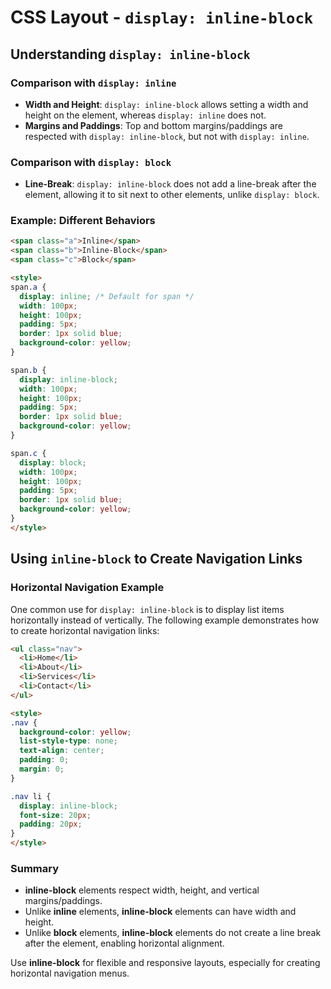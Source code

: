 # CSS Layout - `display: inline-block`
## Understanding `display: inline-block`
### Comparison with `display: inline`
- **Width and Height**: `display: inline-block` allows setting a width and height on the element, whereas `display: inline` does not.
- **Margins and Paddings**: Top and bottom margins/paddings are respected with `display: inline-block`, but not with `display: inline`.
### Comparison with `display: block`
- **Line-Break**: `display: inline-block` does not add a line-break after the element, allowing it to sit next to other elements, unlike `display: block`.
### Example: Different Behaviors
```html
<span class="a">Inline</span>
<span class="b">Inline-Block</span>
<span class="c">Block</span>

<style>
span.a {
  display: inline; /* Default for span */
  width: 100px;
  height: 100px;
  padding: 5px;
  border: 1px solid blue;
  background-color: yellow;
}

span.b {
  display: inline-block;
  width: 100px;
  height: 100px;
  padding: 5px;
  border: 1px solid blue;
  background-color: yellow;
}

span.c {
  display: block;
  width: 100px;
  height: 100px;
  padding: 5px;
  border: 1px solid blue;
  background-color: yellow;
}
</style>
```

## Using `inline-block` to Create Navigation Links

### Horizontal Navigation Example

One common use for `display: inline-block` is to display list items horizontally instead of vertically. The following example demonstrates how to create horizontal navigation links:

```html
<ul class="nav">
  <li>Home</li>
  <li>About</li>
  <li>Services</li>
  <li>Contact</li>
</ul>

<style>
.nav {
  background-color: yellow;
  list-style-type: none;
  text-align: center;
  padding: 0;
  margin: 0;
}

.nav li {
  display: inline-block;
  font-size: 20px;
  padding: 20px;
}
</style>
```

### Summary
- **inline-block** elements respect width, height, and vertical margins/paddings.
- Unlike **inline** elements, **inline-block** elements can have width and height.
- Unlike **block** elements, **inline-block** elements do not create a line break after the element, enabling horizontal alignment.

Use **inline-block** for flexible and responsive layouts, especially for creating horizontal navigation menus.
